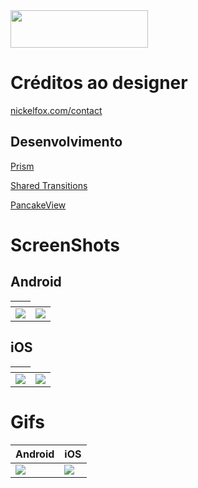 <img src="https://user-images.githubusercontent.com/11803107/79746139-e20c5b80-82df-11ea-8039-21680c5b9e35.jpg" width="220" height="60">

# Créditos ao designer 

[nickelfox.com/contact](https://dribbble.com/shots/10946405-Salon-Booking-App-Free)

## Desenvolvimento

[Prism](https://prismlibrary.com/docs/xamarin-forms/Getting-Started.html)

[Shared Transitions](https://github.com/GiampaoloGabba/Xamarin.Plugin.SharedTransitions)

[PancakeView](https://github.com/sthewissen/Xamarin.Forms.PancakeView)


# ScreenShots
## Android
<table>
  <thead>
    <th></th>
  </thead>
  <tbody>
    <tr>
      <td><img src="https://github.com/kainaalmeida/SalonMobile/blob/master/screenshots/droid01.jpg"/></td>
      <td><img src="https://github.com/kainaalmeida/SalonMobile/blob/master/screenshots/droid02.jpg"/></td>
    </tr>
  </tbody>
 </table>
 
 ## iOS
<table>
  <thead>
    <th></th>
  </thead>
  <tbody>
    <tr>
      <td><img src="https://github.com/kainaalmeida/SalonMobile/blob/master/screenshots/iOS01.png"/></td>
      <td><img src="https://github.com/kainaalmeida/SalonMobile/blob/master/screenshots/iOS02.png"/></td>
    </tr>
  </tbody>
 </table>

# Gifs

<table>
  <thead>
    <th>Android</th>
    <th>iOS</th>
  </thead>
  <tbody>
    <tr>
      <td><img src="https://github.com/kainaalmeida/SalonMobile/blob/master/gifs/Android.gif"/></td>
      <td><img src="https://github.com/kainaalmeida/SalonMobile/blob/master/gifs/iOS.gif"/></td>
    </tr>
  </tbody>
 </table>
